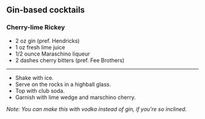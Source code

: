 ## Gin-based cocktails

### Cherry-lime Rickey
* 2 oz gin (pref. Hendricks)
* 1 oz fresh lime juice
* 1/2 ounce Maraschino liqueur
* 2 dashes cherry bitters (pref. Fee Brothers)

---
* Shake with ice.
* Serve on the rocks in a highball glass.
* Top with club soda.
* Garnish with lime wedge and marschino cherry.

*Note: You can make this with vodka instead of gin, if you're so inclined.*

